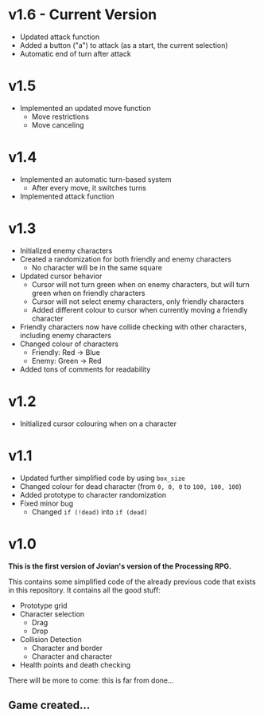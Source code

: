 # v1.6 - Current Version

- Updated attack function
- Added a button ("a") to attack (as a start, the current selection)
- Automatic end of turn after attack

# v1.5

- Implemented an updated move function
	- Move restrictions
	- Move canceling

# v1.4

- Implemented an automatic turn-based system
	- After every move, it switches turns
- Implemented attack function

# v1.3

- Initialized enemy characters
- Created a randomization for both friendly and enemy characters
	- No character will be in the same square
- Updated cursor behavior
	- Cursor will not turn green when on enemy characters, but will turn green when on friendly characters
	- Cursor will not select enemy characters, only friendly characters
	- Added different colour to cursor when currently moving a friendly character
- Friendly characters now have collide checking with other characters, including enemy characters
- Changed colour of characters
	- Friendly: Red &rarr; Blue
	- Enemy: Green &rarr; Red
- Added tons of comments for readability

# v1.2

- Initialized cursor colouring when on a character

# v1.1

- Updated further simplified code by using `box_size`
- Changed colour for dead character (from `0, 0, 0` to `100, 100, 100`)
- Added prototype to character randomization
- Fixed minor bug
	- Changed `if (!dead)` into `if (dead)`

# v1.0

**This is the first version of Jovian's version of the Processing RPG.**

This contains some simplified code of the already previous code that exists in this repository.
It contains all the good stuff:

- Prototype grid
- Character selection
	- Drag
	- Drop
- Collision Detection
	- Character and border
	- Character and character 
- Health points and death checking

There will be more to come: this is far from done...

## Game created...
